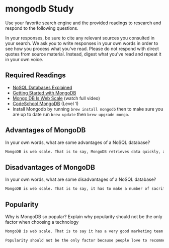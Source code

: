 # mongodb Study

Use your favorite search engine and the provided readings to research and
respond to the following questions.

In your responses, be sure to cite any relevant sources you consulted in your
search. We ask you to write responses in your own words in order to see how you
process what you've read. Please do not respond with direct quotes from source
material. Instead, digest what you've read and repeat it in your own voice.

## Required Readings

- [NoSQL Databases Explained](https://www.mongodb.com/nosql-explained)
- [Getting Started with MongoDB](https://docs.mongodb.org/getting-started/shell/)
- [Mongo DB Is Web Scale](https://www.youtube.com/watch?v=b2F-DItXtZs) (watch full video)
- [CodeSchool MongoDB](https://www.codeschool.com/courses/the-magical-marvels-of-mongodb) (Level 1)
- Install Mongodb by running `brew install mongodb` then to make sure you are up
to date run `brew update` then `brew upgrade mongo`.

## Advantages of MongoDB

In your own words, what are some advantages of a NoSQL database?

```md
MongoDB is web scale. That is to say, MongoDB retrieves data quickly, and is flexible. MongoDB also supports queries across a large number of documents. It is also highly scalable
```

## Disadvantages of MongoDB

In your own words, what are some disadvantages of a NoSQL database?

```md
MongoDB is web scale. That is to say, it has to make a number of sacrifices in order to gain the speed an flexibility which it touts. Chief among these is the fact that it will tell you it has written a document when in fact all it did was stage the change to be written at a later date, and if that fails, you will not know. Also, it does not handle siutations involving a large number of relationships between documents very well.
```

## Popularity

Why is MongoDB so popular?  Explain why popularity should not be the only factor
when choosing a technology

```md
MongoDB is web scale. That is to say it has a very good marketing team and rode a wave of noSQL popularity. It is also very good for rapidly prototyping a product.

Popularity should not be the only factor because people love to recommend their favorite things with zero consideration for the actual needs of an app.
```

